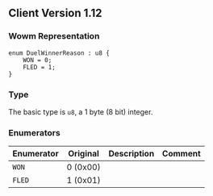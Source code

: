 ## Client Version 1.12

### Wowm Representation
```rust,ignore
enum DuelWinnerReason : u8 {
    WON = 0;    
    FLED = 1;    
}
```
### Type
The basic type is `u8`, a 1 byte (8 bit) integer.
### Enumerators
| Enumerator | Original  | Description | Comment |
| --------- | -------- | ----------- | ------- |
| `WON` | 0 (0x00) |  |  |
| `FLED` | 1 (0x01) |  |  |
